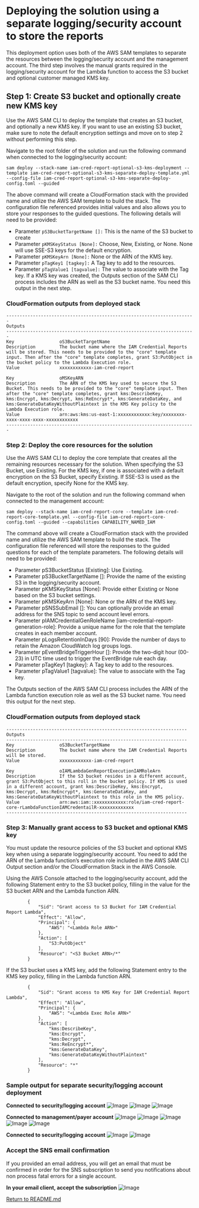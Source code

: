# Deploying the solution using a separate logging/security account to store the reports
This deployment option uses both of the AWS SAM templates to separate the resources between the logging/security account and the management account. The third step involves the manual grants required in the logging/security account for the Lambda function to access the S3 bucket and optional customer managed KMS key.

## Step 1: Create S3 bucket and optionally create new KMS key
Use the AWS SAM CLI to deploy the template that creates an S3 bucket, and optionally a new KMS key. If you want to use an existing S3 bucket, make sure to note the default encryption settings and move on to step 2 without performing this step.

Navigate to the root folder of the solution and run the following command when connected to the logging/security account:

```cd src/
sam deploy --stack-name iam-cred-report-optional-s3-kms-deployment --template iam-cred-report-optional-s3-kms-separate-deploy-template.yml --config-file iam-cred-report-optional-s3-kms-separate-deploy-config.toml --guided
```

The above command will create a CloudFormation stack with the provided name and utilize the AWS SAM template to build the stack. The configuration file referenced provides initial values and also allows you to store your responses to the guided questions.
The following details will need to be provided:
  - Parameter `pS3BucketTargetName []:` This is the name of the S3 bucket to create
  - Parameter `pKMSKeyStatus [None]:` Choose, New, Existing, or None. None will use SSE-S3 keys for the default encryption.
  - Parameter `pKMSKeyArn [None]:` None or the ARN of the KMS key.
  - Parameter `pTagKey1 [tagkey]:` A Tag key to add to the resources.
  - Parameter `pTagValue1 [tagvalue]:` The value to associate with the Tag key.
If a KMS key was created, the Outputs section of the SAM CLI process includes the ARN as well as the S3 bucket name. You need this output in the next step.


### CloudFormation outputs from deployed stack
```
-----------------------------------------------------------------------
Outputs
-----------------------------------------------------------------------
Key                 oS3BucketTargetName
Description         The bucket name where the IAM Credential Reports will be stored. This needs to be provided to the "core" template input. Then after the "core" template completes, grant S3:PutObject in the bucket policy to the Lambda Execution role.
Value               xxxxxxxxxxxx-iam-cred-report

Key                 oMSKeyARN
Description         The ARN of the KMS key used to secure the S3 Bucket. This needs to be provided to the "core" template input. Then after the "core" template completes, grant kms:DescribeKey, kms:Encrypt, kms:Decrypt, kms:ReEncrypt*, kms:GenerateDataKey, and kms:GenerateDataKeyWithoutPlaintext in the KMS Key policy to the Lambda Execution role.
Value               arn:aws:kms:us-east-1:xxxxxxxxxxxx:key/xxxxxxxx-xxxx-xxxx-xxxx-xxxxxxxxxxxx
-----------------------------------------------------------------------
```

### Step 2: Deploy the core resources for the solution
Use the AWS SAM CLI to deploy the core template that creates all the remaining resources necessary for the solution. When specifying the S3 Bucket, use Existing. For the KMS key, if one is associated with a default encryption on the S3 Bucket, specify Existing. If SSE-S3 is used as the default encryption, specify None for the KMS key.

Navigate to the root of the solution and run the following command when connected to the management account:
```cd src/
sam deploy --stack-name iam-cred-report-core --template iam-cred-report-core-template.yml --config-file iam-cred-report-core-config.toml --guided --capabilities CAPABILITY_NAMED_IAM
```

The command above will create a CloudFormation stack with the provided name and utilize the AWS SAM template to build the stack. The configuration file referenced will store the responses to the guided questions for each of the template parameters.
The following details will need to be provided:
  - Parameter pS3BucketStatus [Existing]: Use Existing.
  - Parameter pS3BucketTargetName []: Provide the name of the existing S3 in the logging/security account.
  - Parameter pKMSKeyStatus [None]: Provide either Existing or None based on the S3 bucket settings.
  - Parameter pKMSKeyArn [None]: None or the ARN of the KMS key.
  - Parameter pSNSSubEmail []: You can optionally provide an email address for the SNS topic to send account level errors.
  - Parameter pIAMCredentialGenRoleName [iam-credential-report-generation-role]: Provide a unique name for the role that the template creates in each member account.
  - Parameter pLogsRetentionInDays [90]: Provide the number of days to retain the Amazon CloudWatch log groups logs.
  - Parameter pEventBridgeTriggerHour []: Provide the two-digit hour (00-23) in UTC time used to trigger the EventBridge rule each day.
  - Parameter pTagKey1 [tagkey]: A Tag key to add to the resources.
  - Parameter pTagValue1 [tagvalue]: The value to associate with the Tag key.

The Outputs section of the AWS SAM CLI process includes the ARN of the Lambda function execution role as well as the S3 bucket name. You need this output for the next step.

### CloudFormation outputs from deployed stack
```
--------------------------------------------------------------------
Outputs
--------------------------------------------------------------------
Key                 oS3BucketTargetName
Description         The bucket name where the IAM Credential Reports will be stored.
Value               xxxxxxxxxxxx-iam-cred-report

Key                 oIAMLambdaGenReportExecutionIAMRoleArn
Description         If the S3 bucket resides in a different account, grant S3:PutObject to this roll in the bucket policy. If KMS is used in a different account, grant kms:DescribeKey, kms:Encrypt, kms:Decrypt, kms:ReEncrypt*, kms:GenerateDataKey, and kms:GenerateDataKeyWithoutPlaintext to this role in the KMS policy.
Value               arn:aws:iam::xxxxxxxxxxxx:role/iam-cred-report-core-rLambdaFunctionIAMCredentailR-xxxxxxxxxxxxx
--------------------------------------------------------------------
```

### Step 3: Manually grant access to S3 bucket and optional KMS key
You must update the resource policies of the S3 bucket and optional KMS key when using a separate logging/security account. You need to add the ARN of the Lambda function’s execution role included in the AWS SAM CLI Output section and/or the CloudFormation Stack in the AWS Console.

Using the AWS Console attached to the logging/security account, add the following Statement entry to the S3 bucket policy, filling in the value for the S3 bucket ARN and the Lambda function ARN.
```
        {
            "Sid": "Grant access to S3 Bucket for IAM Credential Report Lambda",
            "Effect": "Allow",
            "Principal": {
                "AWS": "<Lambda Role ARN>"
            },
            "Action": [
                "S3:PutObject"
            ],
            "Resource": "<S3 Bucket ARN>/*"
        }
```

If the S3 bucket uses a KMS key, add the following Statement entry to the KMS key policy, filling in the Lambda function ARN.
```
        {
            "Sid": "Grant access to KMS Key for IAM Credential Report Lambda",
            "Effect": "Allow",
            "Principal": {
                "AWS": "<Lambda Exec Role ARN>"
            },
            "Action": [
                "kms:DescribeKey",
                "kms:Encrypt",
                "kms:Decrypt",
                "kms:ReEncrypt*",
                "kms:GenerateDataKey",
                "kms:GenerateDataKeyWithoutPlaintext"
            ],
            "Resource": "*"
        }
```
### Sample output for separate security/logging account deployment
**Connected to security/logging account**
![Image](images/example-output-separate-accounts-step1-image1.jpg)
![Image](images/example-output-separate-accounts-step1-image2.jpg)
![Image](images/example-output-separate-accounts-step1-image3.jpg)

**Connected to management/payer account**
![Image](images/example-output-separate-accounts-step2-image1.jpg)
![Image](images/example-output-separate-accounts-step2-image2.jpg)
![Image](images/example-output-separate-accounts-step2-image3.jpg)
![Image](images/example-output-separate-accounts-step2-image4.jpg)
![Image](images/example-output-separate-accounts-step2-image5.jpg)

**Connected to security/logging account**
![Image](images/example-output-s3-policy.jpg)
![Image](images/example-output-kms-policy.jpg)

### Accept the SNS email confirmation
If you provided an email address, you will get an email that must be confirmed in order for the SNS subscription to send you notifications about non process fatal errors for a single account.

**In your email client, accept the subscription**
![Image](images/example-output-sns-confirmation.jpg)

[Return to README.md](README.md#deployment-option-2-storing-reports-in-separate-loggingsecurity-account)
